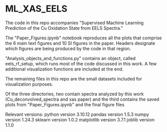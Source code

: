 # ML_XAS_EELS


The code in this repo accompanies "Supervised Machine Learning Prediction of the Cu Oxidation State from EELS Spectra." 

The "Paper_Figures.ipynb" notebook reproduces all the plots that comprise the 6 main text figures and 10 SI figures in the paper. Headers designate which figures are being produced by the code in that region.

"Analysis_objects_and_functions.py" contains an object, called eels_rf_setup, which runs most of the code discussed in this work. A few additional visualization functions are included at the end. 

The remaining files in this repo are the small datasets included for visualization purposes. 

Of the three directories, two contain spectra analyzed by this work (Cu_deconvolved_spectra and xas paper) and the third contains the saved plots from "Paper_Figures.ipynb" and the final figure files 

Relevant versions:
python version 3.10.12 
pandas version 1.5.3
numpy version 1.24.3
sklearn version 1.0.2
matplotlib version 3.7.1
joblib version 1.1.0
